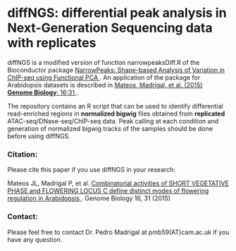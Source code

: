 # diffNGS: differential peak analysis in Next-Generation Sequencing data with replicates

diffNGS is a modified version of function narrowpeaksDiff.R of the Bioconductor package <a href="http://bioconductor.org/packages/devel/bioc/html/NarrowPeaks.html">
NarrowPeaks: Shape-based Analysis of Variation in ChIP-seq using Functional PCA </a>. An application of the package for Arabidopsis datasets is described in <a href="http://genomebiology.biomedcentral.com/articles/10.1186/s13059-015-0597-1"> Mateos, Madrigal, et al. (2015) **Genome Biology**: 16:31 </a>. 

The repository contains an R script that can be used to identify differential read-enriched regions in **normalized bigwig** files obtained from **replicated** ATAC-seq/DNase-seq/ChIP-seq data. Peak calling at each condition and generation of normalized bigwig tracks of the samples should be done before using diffNGS. 



<h3>Citation:</h3> 
Please cite this paper if you use diffNGS in your research:


Mateos JL, Madrigal P, et al. <a href="https://genomebiology.biomedcentral.com/articles/10.1186/s13059-015-0597-1"> Combinatorial activities of SHORT VEGETATIVE PHASE and FLOWERING LOCUS C define distinct modes of flowering regulation in Arabidopsis </a>. Genome Biology 16, 31 (2015)

<h3>Contact:</h3> 
Please feel free to contact Dr. Pedro Madrigal at pmb59(AT)cam.ac.uk if you have any question.



